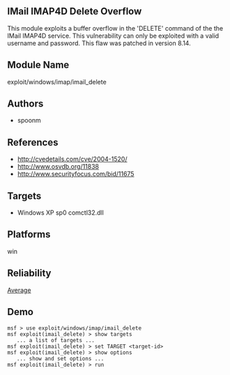 ## IMail IMAP4D Delete Overflow

This module exploits a buffer overflow in the 'DELETE' 
command of the the IMail IMAP4D service. This vulnerability 
can only be exploited with a valid username and password. 
This flaw was patched in version 8.14.


## Module Name
exploit/windows/imap/imail_delete

## Authors
* spoonm


## References
* http://cvedetails.com/cve/2004-1520/
* http://www.osvdb.org/11838
* http://www.securityfocus.com/bid/11675



## Targets
* Windows XP sp0 comctl32.dll


## Platforms
win

## Reliability
[Average](https://github.com/rapid7/metasploit-framework/wiki/Exploit-Ranking)

## Demo

```
msf > use exploit/windows/imap/imail_delete
msf exploit(imail_delete) > show targets
   ... a list of targets ...
msf exploit(imail_delete) > set TARGET <target-id>
msf exploit(imail_delete) > show options
   ... show and set options ...
msf exploit(imail_delete) > run
```
    
    